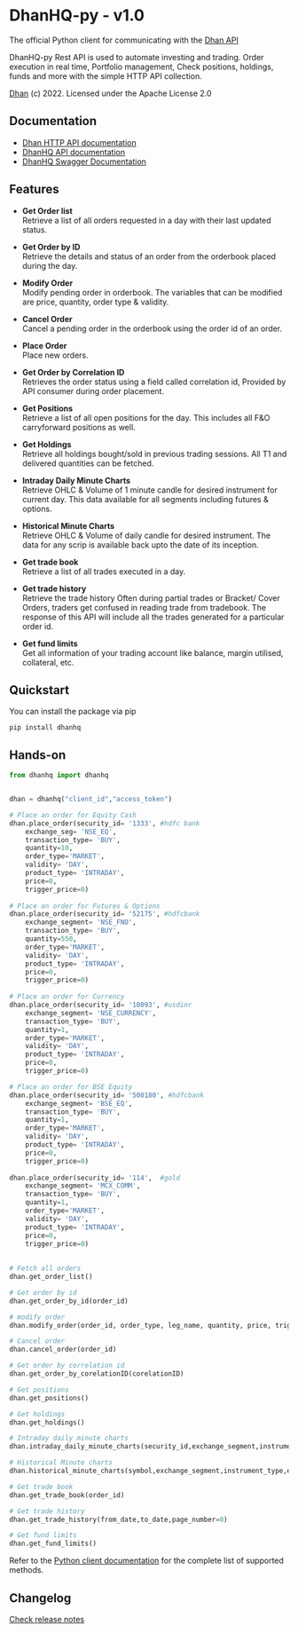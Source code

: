 # DhanHQ-py - v1.0


The official Python client for communicating with the [Dhan API](https://api.dhan.co)  

DhanHQ-py Rest API is used to automate investing and trading. Order execution in real time, Portfolio management, Check positions, holdings, funds and more with the simple HTTP API collection.


[Dhan](https://dhan.co) (c) 2022. Licensed under the Apache License 2.0

## Documentation

- [Dhan HTTP API documentation](https://api.dhan.co)
- [DhanHQ API documentation](https://dhanhq.co/docs/v1/)
- [DhanHQ Swagger Documentation](https://api.dhan.co/swagger-ui.html)

## Features

* **Get Order list**  
Retrieve a list of all orders requested in a day with their last updated status.

* **Get Order by ID**  
Retrieve the details and status of an order from the orderbook placed during the day.

* **Modify Order**  
Modify pending order in orderbook. The variables that can be modified are price, quantity, order type & validity.

* **Cancel Order**  
Cancel a pending order in the orderbook using the order id of an order.

* **Place Order**  
Place new orders.

* **Get Order by Correlation ID**  
Retrieves the order status using a field called correlation id, Provided by API consumer during order placement.


* **Get Positions**  
Retrieve a list of all open positions for the day. This includes all F&O carryforward positions as well.

* **Get Holdings**  
Retrieve all holdings bought/sold in previous trading sessions. All T1 and delivered quantities can be fetched.

* **Intraday Daily Minute Charts**  
Retrieve OHLC & Volume of 1 minute candle for desired instrument for current day. This data available for all segments including futures & options.

* **Historical Minute Charts**  
Retrieve OHLC & Volume of daily candle for desired instrument. The data for any scrip is available back upto the date of its inception.

* **Get trade book**  
Retrieve a list of all trades executed in a day.

* **Get trade history**  
Retrieve the trade history Often during partial trades or Bracket/ Cover Orders, traders get confused in reading trade from tradebook. The response of this API will include all the trades generated for a particular order id.

* **Get fund limits**  
Get all information of your trading account like balance, margin utilised, collateral, etc.

## Quickstart

You can install the package via pip

```
pip install dhanhq
```



## Hands-on

```python
from dhanhq import dhanhq


dhan = dhanhq("client_id","access_token")

# Place an order for Equity Cash
dhan.place_order(security_id= '1333', #hdfc bank
    exchange_seg= 'NSE_EQ',
    transaction_type= 'BUY',
    quantity=10,
    order_type='MARKET',
    validity= 'DAY',
    product_type= 'INTRADAY',
    price=0,
    trigger_price=0)
    
# Place an order for Futures & Options
dhan.place_order(security_id= '52175', #hdfcbank
    exchange_segment= 'NSE_FNO',
    transaction_type= 'BUY',
    quantity=550,
    order_type='MARKET',
    validity= 'DAY',
    product_type= 'INTRADAY',
    price=0,
    trigger_price=0)
    
# Place an order for Currency
dhan.place_order(security_id= '10093', #usdinr
    exchange_segment= 'NSE_CURRENCY',
    transaction_type= 'BUY',
    quantity=1,
    order_type='MARKET',
    validity= 'DAY',
    product_type= 'INTRADAY',
    price=0,
    trigger_price=0)

# Place an order for BSE Equity
dhan.place_order(security_id= '500180', #hdfcbank
    exchange_segment= 'BSE_EQ',
    transaction_type= 'BUY',
    quantity=1,
    order_type='MARKET',
    validity= 'DAY',
    product_type= 'INTRADAY',
    price=0,
    trigger_price=0)
    
dhan.place_order(security_id= '114',  #gold
    exchange_segment= 'MCX_COMM',
    transaction_type= 'BUY',
    quantity=1,
    order_type='MARKET',
    validity= 'DAY',
    product_type= 'INTRADAY',
    price=0,
    trigger_price=0)
    
    
# Fetch all orders
dhan.get_order_list()

# Get order by id
dhan.get_order_by_id(order_id)

# modify order
dhan.modify_order(order_id, order_type, leg_name, quantity, price, trigger_price, disclosed_quantity, validity)

# Cancel order
dhan.cancel_order(order_id)

# Get order by correlation id
dhan.get_order_by_corelationID(corelationID)

# Get positions
dhan.get_positions()

# Get holdings
dhan.get_holdings()

# Intraday daily minute charts
dhan.intraday_daily_minute_charts(security_id,exchange_segment,instrument_type)

# Historical Minute charts
dhan.historical_minute_charts(symbol,exchange_segment,instrument_type,expiry_code,from_date,to_date)

# Get trade book
dhan.get_trade_book(order_id)

# Get trade history
dhan.get_trade_history(from_date,to_date,page_number=0)

# Get fund limits
dhan.get_fund_limits()


```

Refer to the [Python client documentation](https://github.com/dhan-oss/dhanhq) for the complete list of supported methods.




## Changelog

[Check release notes](https://github.com/dhanhq/dhanhq/releases)
